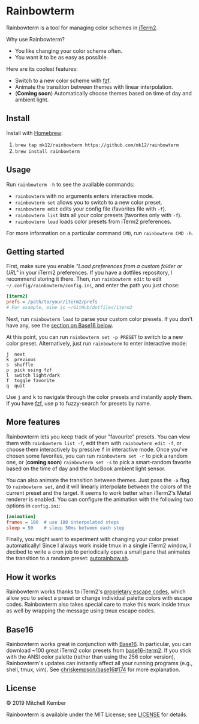 # Rainbowterm

Rainbowterm is a tool for managing color schemes in [iTerm2][i2].

Why use Rainbowterm?

- You like changing your color scheme often.
- You want it to be as easy as possible.

Here are its coolest features:

- Switch to a new color scheme with [fzf][fzf].
- Animate the transition between themes with linear interpolation.
- (**Coming soon**) Automatically choose themes based on time of day and ambient light.

## Install

Install with [Homebrew][hb]:

1. `brew tap mk12/rainbowterm https://github.com/mk12/rainbowterm`
2. `brew install rainbowterm`

## Usage

Run `rainbowterm -h` to see the available commands:

- `rainbowterm` with no arguments enters interactive mode.
- `rainbowterm set` allows you to switch to a new color preset.
- `rainbowterm edit` edits your config file (favorites file with `-f`).
- `rainbowterm list` lists all your color presets (favorites only with `-f`).
- `rainbowterm load` loads color presets from iTerm2 preferences.

For more information on a particular command `CMD`, run `rainbowterm CMD -h`.

## Getting started

First, make sure you enable _"Load preferences from a custom folder or URL"_ in your iTerm2 preferences. If you have a dotfiles repository, I recommend storing it there. Then, run `rainbowterm edit` to edit `~/.config/rainbowterm/config.ini`, and enter the path you just chose:

```ini
[iterm2]
prefs = /path/to/your/iterm2/prefs
# For example, mine is ~/GitHub/dotfiles/iterm2
```

Next, run `rainbowterm load` to parse your custom color presets. If you don't have any, see the [section on Base16 below](#base16).

At this point, you can run `rainbowterm set -p PRESET` to switch to a new color preset. Alternatively, just run `rainbowterm` to enter interactive mode:

```
j  next
k  previous
s  shuffle
p  pick using fzf
l  switch light/dark
f  toggle favorite
q  quit
```

Use <kbd>j</kbd> and <kbd>k</kbd> to navigate through the color presets and instantly apply them. If you have [fzf][fzf], use <kbd>p</kbd> to fuzzy-search for presets by name.

## More features

Rainbowterm lets you keep track of your "favourite" presets. You can view them with `rainbowterm list -f`, edit them with `rainbowterm edit -f`, or choose them interactively by pressive <kbd>f</kbd> in interactive mode. Once you've chosen some favorites, you can run `rainbowterm set -r` to pick a random one, or (**coming soon**) `rainbowterm set -s` to pick a smart-random favorite based on the time of day and the MacBook ambient light sensor.

You can also animate the transition between themes. Just pass the `-a` flag to `rainbowterm set`, and it will linearly interpolate between the colors of the current preset and the target. It seems to work better when iTerm2's Metal renderer is enabled. You can configure the animation with the following two options in `config.ini`:

```ini
[animation]
frames = 100  # use 100 interpolated steps
sleep = 50    # sleep 50ms between each step
```

Finally, you might want to experiment with changing your color preset automatically! Since I always work inside tmux in a single iTerm2 window, I decibed to write a cron job to periodically open a small pane that animates the transition to a random preset: [autorainbow.sh][ar].

## How it works

Rainbowterm works thanks to iTerm2's [proprietary escape codes][esc], which allow you to select a preset or change individual palette colors with escape codes. Rainbowterm also takes special care to make this work inside tmux as well by wrapping the message using tmux escape codes.

## Base16

Rainbowterm works great in conjunction with [Base16][b16]. In particular, you can download ~100 great iTerm2 color presets from [base16-iterm2][b16i2]. If you stick with the ANSI color palette (rather than using the 256 color version), Rainbowterm's updates can instantly affect all your running programs (e.g., shell, tmux, vim). See [chriskempson/base16#174](https://github.com/chriskempson/base16/issues/174) for more explanation.

## License

© 2019 Mitchell Kember

Rainbowterm is available under the MIT License; see [LICENSE](LICENSE.md) for details.

[i2]: https://iterm2.com
[esc]: https://www.iterm2.com/documentation-escape-codes.html
[hb]: https://brew.sh
[fzf]: https://github.com/junegunn/fzf
[b16]: http://chriskempson.com/projects/base16
[b16i2]: https://github.com/martinlindhe/base16-iterm2
[ar]: https://github.com/mk12/scripts/blob/master/autorainbow.sh
